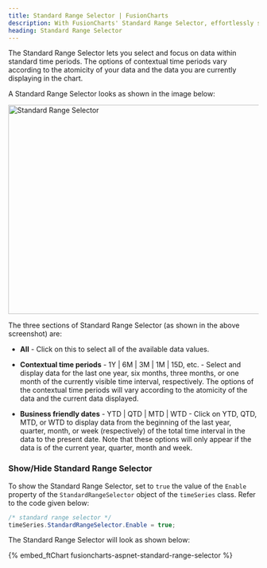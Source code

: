 ```yaml
---
title: Standard Range Selector | FusionCharts
description: With FusionCharts' Standard Range Selector, effortlessly select and focus on data within standard time periods. Take control of your data visualization now!
heading: Standard Range Selector
---
```


The Standard Range Selector lets you select and focus on data within standard time periods. The options of contextual time periods vary according to the atomicity of your data and the data you are currently displaying in the chart.

A Standard Range Selector looks as shown in the image below:

<img src="{% site.BASE_URL %}/images/fusiontime-component-standard-range-selector.png" alt="Standard Range Selector" width="700" height="420">

The three sections of Standard Range Selector (as shown in the above screenshot) are:

- **All** - Click on this to select all of the available data values.

- **Contextual time periods** - 1Y | 6M | 3M | 1M | 15D, etc. - Select and display data for the last one year, six months, three months, or one month of the currently visible time interval, respectively. The options of the contextual time periods will vary according to the atomicity of the data and the current data displayed.

- **Business friendly dates** - YTD | QTD | MTD | WTD - Click on YTD, QTD, MTD, or WTD to display data from the beginning of the last year, quarter, month, or week (respectively) of the total time interval in the data to the present date. Note that these options will only appear if the data is of the current year, quarter, month and week.

### Show/Hide Standard Range Selector

To show the Standard Range Selector, set to `true` the value of the `Enable` property of the `StandardRangeSelector` object of the `timeSeries` class. Refer to the code given below:

```csharp
/* standard range selector */
timeSeries.StandardRangeSelector.Enable = true;
```

The Standard Range Selector will look as shown below:

{% embed_ftChart fusioncharts-aspnet-standard-range-selector %}
